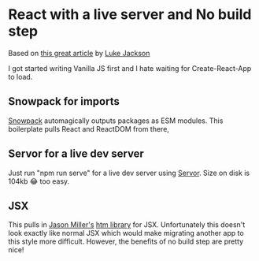 # React with a live server and No build step

Based on [this great article](https://formidable.com/blog/2019/no-build-step/) by [Luke Jackson](https://twitter.com/lukejacksonn)

I got started writing Vanilla JS first and I hate waiting for Create-React-App to load. 

## Snowpack for imports

[Snowpack](https://www.snowpack.dev/) automagically outputs packages as ESM modules. This boilerplate pulls React and ReactDOM from there,

## Servor for a live dev server 

Just run "npm run serve" for a live dev server using [Servor](https://www.npmjs.com/package/servor). Size on disk is 104kb 😂 too easy.

## JSX 

This pulls in [Jason Miller's](https://twitter.com/_developit) [htm library](https://github.com/developit/htm) for JSX. Unfortunately this doesn't look exactly like normal JSX which would make migrating another app to this style more difficult. However, the benefits of no build step are pretty nice! 


